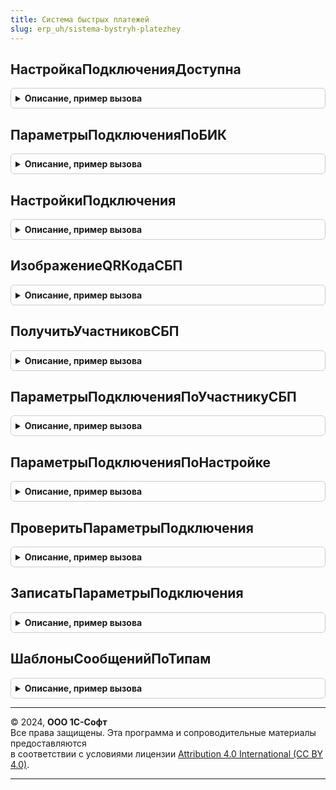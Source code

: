 ```yaml
---
title: Система быстрых платежей
slug: erp_uh/sistema-bystryh-platezhey
---
```



## НастройкаПодключенияДоступна
<details style="margin: 1em 0; padding: 0.5em; border: 1px solid #ccc; border-radius: 6px;">

<summary style="font-weight: bold; cursor: pointer;">Описание, пример вызова</summary>

```bsl

// Определяет доступность использования функциональности подключения
// к СБП на основании прав доступа пользователя.
//
// Возвращаемое значение:
//  Булево - если Истина, настройка подключения к Системе быстрых платежей доступна.
//
Функция НастройкаПодключенияДоступна() Экспорт
```

Пример вызова
```bsl
Результат = СистемаБыстрыхПлатежей.НастройкаПодключенияДоступна() 
```
</details>

## ПараметрыПодключенияПоБИК
<details style="margin: 1em 0; padding: 0.5em; border: 1px solid #ccc; border-radius: 6px;">

<summary style="font-weight: bold; cursor: pointer;">Описание, пример вызова</summary>

```bsl

// Определяет возможность настройки подключения к Системе быстрых платежей.
//
// Параметры:
//  БИК - Строка - идентификатор банка;
//
// Возвращаемое значение:
//  Структура - настройки подключения:
//    * ИнтеграцияДоступнаСБПc2b - Булево - если Истина, участник СБП интегрирован;
//    * ПараметрыУчастникаСБП - Структура, Неопределено - информация об участие СБП:
//      ** Наименование - Строка - имя банка участника СБП;
//      ** НастройкаПодключения  - Массив из НастройкиПодключенияКСистемеБыстрыхПлатежей - список настроек подключения;
//      ** Идентификатор  - Строка - идентификатор участника СБП;
//
Функция ПараметрыПодключенияПоБИК(БИК) Экспорт
```

Пример вызова
```bsl
Результат = СистемаБыстрыхПлатежей.ПараметрыПодключенияПоБИК(БИК) 
```
</details>

## НастройкиПодключения
<details style="margin: 1em 0; padding: 0.5em; border: 1px solid #ccc; border-radius: 6px;">

<summary style="font-weight: bold; cursor: pointer;">Описание, пример вызова</summary>

```bsl

// Определяет доступность операций для настройки подключения к СБП. В сценариях оплаты
// различных участников СБП существуют отличия, поэтому ряд операций могут
// быть запрещены для выполнения. Метод следует использовать для настройки
// элементов форм оплаты и возвратов и получение общих настроек подключения.
//
// Параметры:
//  Настройка - СправочникСсылка.НастройкиПодключенияКСистемеБыстрыхПлатежей -
//                  настройка выполнения операции СБП.
//
// Возвращаемое значение:
//  Структура - общие настройки и информация о доступных операциях:
//    * Идентификатор - Строка - строковый идентификатор или участника СБП;
//    * СинонимСистемы - Строка - синоним для печати;
//    * Используется - Булево - признак активности настройки;
//    * ИНН - Строка - ИНН участника СБП;
//    * БИК - Массив из Строка - список БИК участника СБП;
//    * Наименование - Строка - наименование участника СБП;
//    * НастройкиСБПc2b - Структура - настройки выполнения переводов c2b:
//       ** Переводыc2b - Булево - признак доступности переводов СБП c2b;
//       ** КассовыеСсылки - Булево - признак доступности использования кассовых ссылок;
//       ** ПлатежныйАгрегатор - Булево - настроена интеграция с платежным агрегатором;
//       ** УчастникСБПВозврата - Булево - признак доступности возврата оплаты
//          на счет отличный отчета оплаты. Для получения списка доступных участников
//          следует использовать метод ПереводыСБПc2b.УчастникиСБПДляВозврата;
//       ** ПодключениеКассовойСсылки - Булево - определяет доступность подключения кассовой ссылки.
//
Функция НастройкиПодключения(Настройка) Экспорт
```

Пример вызова
```bsl
Результат = СистемаБыстрыхПлатежей.НастройкиПодключения(Настройка) 
```
</details>

## ИзображениеQRКодаСБП
<details style="margin: 1em 0; padding: 0.5em; border: 1px solid #ccc; border-radius: 6px;">

<summary style="font-weight: bold; cursor: pointer;">Описание, пример вызова</summary>

```bsl

// Формирование изображения идентификатора оплаты (QR-кода).
//
// Параметры:
//  ФункциональнаяСсылка - Строка - идентификатор оплаты;
//  Размер - Число - размер QR-кода в пикселях;
//  ТипПечати - Число - вариант печати QR-кода. В зависимости от выбранного варианта
//    печати подбирается картина с логотипом Системы быстрых платежей. Возможные варианты:
//      - 0 - печать на цветном принтере;
//      - 1 - монохромная печать;
//      - 2 - черно-белая печать;
//      - 3 - без логотипа.
//
// Возвращаемое значение:
//  ДвоичныеДанные - данные изображения QR-кода.
//
Функция ИзображениеQRКодаСБП(ФункциональнаяСсылка, Размер, ТипПечати = 0) Экспорт
```

Пример вызова
```bsl
Результат = СистемаБыстрыхПлатежей.ИзображениеQRКодаСБП(ФункциональнаяСсылка, Размер, ТипПечати);
```
</details>

## ПолучитьУчастниковСБП
<details style="margin: 1em 0; padding: 0.5em; border: 1px solid #ccc; border-radius: 6px;">

<summary style="font-weight: bold; cursor: pointer;">Описание, пример вызова</summary>

```bsl

// Возвращает список участников СБП.
//
// Возвращаемое значение:
//  Структура - результат запроса:
//   * ДанныеУчастников - Соответствие - Содержит описание данных участников СБП
//      ** Ключ - Строка - идентификатор участника СБП.
//      ** Значение - Структура - Описание параметров участника СБП.
//          *** Представление - Строка - Представление участника СБП для пользователя.
//          *** АдресСтраницыПодключения - Строка - Адрес страницы подключения к участнику СБП.
//          *** ТекстПредупреждения - Строка - Представление участника СБП для пользователя.
//          *** ИНН - Строка - ИНН участника СБП.
//          *** БИК - Массив Из Строк - Массив БИК участника СБП;
//          *** АдресСтраницыЗаявки - Строка - адресе страницы отправки заявки;
//          *** ПартнерАгентаСБП - Булево - признак подключения банка партнера Агента ТСП.
//   * Ошибка - Булево, Истина - если задание завершено с ошибкой.
//   * СообщениеОбОшибке - Строка, Форматированная строка - сообщение об ошибке для пользователя.
//   * ИнформацияОбОшибке - Строка, Форматированная строка - сообщение об ошибке для администратора.
//
Функция ПолучитьУчастниковСБП() Экспорт
```

Пример вызова
```bsl
Результат = СистемаБыстрыхПлатежей.ПолучитьУчастниковСБП() 
```
</details>

## ПараметрыПодключенияПоУчастникуСБП
<details style="margin: 1em 0; padding: 0.5em; border: 1px solid #ccc; border-radius: 6px;">

<summary style="font-weight: bold; cursor: pointer;">Описание, пример вызова</summary>

```bsl

// Возвращает параметры подключения, оплаты и аутентификации для участника СБП.
//
// Параметры:
//  УчастникСБП - Строка - идентификатор участника СБП для которого получается настройка.
//
// Возвращаемое значение:
//  Структура - результат выполнения:
//   * ПараметрыНастройкиПодключения - Массив из Структура - содержит описание и значения полей реквизитов справочника
//       "НастройкиПодключенияКСистемеБыстрыхПлатежей".
//   * ПараметрыОплаты - Структура - настройки приема оплат:
//      ** c2b - Массив из Структура, Неопределено - содержит описание и значения полей регистра сведений,
//         хранящего данные о настройках оплат.
//   * ПараметрыАутентификации - Массив из Структура - описание и значения параметров аутентификации.
//
Функция ПараметрыПодключенияПоУчастникуСБП(УчастникСБП) Экспорт
```

Пример вызова
```bsl
Результат = СистемаБыстрыхПлатежей.ПараметрыПодключенияПоУчастникуСБП(УчастникСБП) 
```
</details>

## ПараметрыПодключенияПоНастройке
<details style="margin: 1em 0; padding: 0.5em; border: 1px solid #ccc; border-radius: 6px;">

<summary style="font-weight: bold; cursor: pointer;">Описание, пример вызова</summary>

```bsl

// Возвращает параметры подключения, оплаты и аутентификации для переданного по ссылке элемента справочника
// "НастройкиПодключенияКСистемеБыстрыхПлатежей".
//
// Параметры:
//  НастройкаПодключения - СправочникСсылка.НастройкиПодключенияКСистемеБыстрыхПлатежей - ссылка на элемент справочника
//    для которого нужно получить параметры подключения.
//
// Возвращаемое значение:
//  Структура - результат выполнения:
//   * ПараметрыНастройкиПодключения - Массив из Структура - содержит описание и значения полей реквизитов элемента справочника
//       "НастройкиПодключенияКСистемеБыстрыхПлатежей";
//   * ПараметрыОплаты - Структура - настройки приема оплат:
//      ** c2b - Массив из Структура, Неопределено - содержит описание и значения полей регистра сведений,
//         хранящего данные о настройках оплат.
//   * ПараметрыАутентификации - Массив из Структура - описание и значения параметров аутентификации.
//
Функция ПараметрыПодключенияПоНастройке(НастройкаПодключения) Экспорт
```

Пример вызова
```bsl
Результат = СистемаБыстрыхПлатежей.ПараметрыПодключенияПоНастройке(НастройкаПодключения) 
```
</details>

## ПроверитьПараметрыПодключения
<details style="margin: 1em 0; padding: 0.5em; border: 1px solid #ccc; border-radius: 6px;">

<summary style="font-weight: bold; cursor: pointer;">Описание, пример вызова</summary>

```bsl

// Возвращает результат проверки подключения по переданным параметрам.
//
// Параметры:
//  ИдентификаторУчастника - Строка - идентификатор участника СБП для которого производится настройка.
//  ПараметрыАутентификации - Массив из Структура - описание и значения параметров аутентификации.
//
// Возвращаемое значение:
//  Структура - результат проверки параметров подключения:
//   * ПодключениеУстановлено - Булево, Истина - если подключение выполнено успешно;
//   * СообщениеОбОшибке - Строка, ФорматированнаяСтрока - сообщение об ошибке для пользователя.
//
Функция ПроверитьПараметрыПодключения( Экспорт
```

Пример вызова
```bsl
Результат = СистемаБыстрыхПлатежей.ПроверитьПараметрыПодключения();
```
</details>

## ЗаписатьПараметрыПодключения
<details style="margin: 1em 0; padding: 0.5em; border: 1px solid #ccc; border-radius: 6px;">

<summary style="font-weight: bold; cursor: pointer;">Описание, пример вызова</summary>

```bsl

// Сохраняет настройки подключения к СБП в информационную базу.
//
// Параметры:
//  НастройкаПодключения - СправочникСсылка.НастройкиПодключенияКСистемеБыстрыхПлатежей - ссылка на элемент справочника,
//    данные которого нужно записать. Пустая, если нужно записать новый элемент.
//  НастройкиЗаполнения - Структура - описание сохраняемых данных:
//   * ПараметрыНастройкиПодключения - Массив из Структура - содержит описание и значения полей реквизитов элемента справочника
//       "НастройкиПодключенияКСистемеБыстрыхПлатежей";
//   * ПараметрыОплаты - Структура - настройки приема оплат:
//      ** c2b - Массив из Структура, Неопределено - содержит описание и значения полей регистра сведений,
//         хранящего данные о настройках оплат.
//   * ПараметрыАутентификации - Массив из Структура - описание и значения параметров аутентификации.
//  ИдентификаторУчастника - Строка - идентификатор участника СБП для которого производится настройка.
//
// Возвращаемое значение:
//  Структура - результат создания торговой точки:
//   * НастройкаПодключения - СправочникСсылка.НастройкиПодключенияКСистемеБыстрыхПлатежей - ссылка на элемент справочника;
//   * Ошибка - Булево - признак ошибки сохранения;
//   * СообщениеОбОшибке  - Строка, ФорматированнаяСтрока - сообщение об ошибке для пользователя;
//   * ИнформацияОбОшибке - Строка, ФорматированнаяСтрока - сообщение об ошибке для администратора.
//
Функция ЗаписатьПараметрыПодключения( Экспорт
```

Пример вызова
```bsl
Результат = СистемаБыстрыхПлатежей.ЗаписатьПараметрыПодключения();
```
</details>

## ШаблоныСообщенийПоТипам
<details style="margin: 1em 0; padding: 0.5em; border: 1px solid #ccc; border-radius: 6px;">

<summary style="font-weight: bold; cursor: pointer;">Описание, пример вызова</summary>

```bsl

// Возвращает перечень предопределенных шаблонов сообщений подсистемы, структурированный по типам назначения.
//
// Возвращаемое значение:
//  Структура - перечень предопределенных шаблонов сообщений подсистемы, структурированный по сценариям перевода.
//   * c2b - Структура - перечень предопределенных шаблонов сообщений c2b сценария,
//       структурированный по типам назначения.
//     ** Ключ - Строка - тип назначения шаблона, может принимать значения - Письмо, SMS.
//     ** Значение - Массив из СправочникСсылка.ШаблоныСообщений - перечень предопределенных шаблонов по типу.
//
Функция ШаблоныСообщенийПоТипам() Экспорт
```

Пример вызова
```bsl
Результат = СистемаБыстрыхПлатежей.ШаблоныСообщенийПоТипам() 
```
</details>

---

© 2024, **ООО 1С-Софт**  
Все права защищены. Эта программа и сопроводительные материалы предоставляются  
в соответствии с условиями лицензии [Attribution 4.0 International (CC BY 4.0)](https://creativecommons.org/licenses/by/4.0/legalcode).

---
